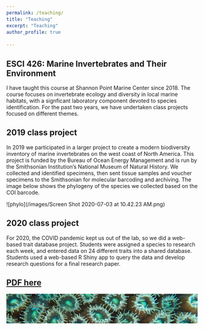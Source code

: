 ```yaml
---
permalink: /teaching/
title: "Teaching"
excerpt: "Teaching"
author_profile: true

---
```


## ESCI 426: Marine Invertebrates and Their Environment

I have taught this course at Shannon Point Marine Center since 2018. The course focuses on invertebrate ecology and diversity in local marine habitats, with a signficant laboratory component devoted to species identification. For the past two years, we have undertaken class projects focused on different themes.

## 2019 class project

In 2019 we participated in a larger project to create a modern biodiversity inventory of marine invertebrates on the west coast of North America. This project is funded by the Bureau of Ocean Energy Management and is run by the Smithsonian Institution’s National Museum of Natural History. We collected and identified specimens, then sent tissue samples and voucher specimens to the Smithsonian for molecular barcoding and archiving. The image below shows the phylogeny of the species we collected based on the COI barcode.

![phylo](/images/Screen Shot 2020-07-03 at 10.42.23 AM.png)

## 2020 class project

For 2020, the COVID pandemic kept us out of the lab, so we did a web-based trait database project. Students were assigned a species to research each week, and entered data on 24 different traits into a shared database. Students used a web-based R Shiny app to query the data and develop research questions for a final research paper.


## [PDF here](https://jldimond.github.io/files/JDCVDec19.pdf)

![polypstrip](/images/PC140520.JPG)
